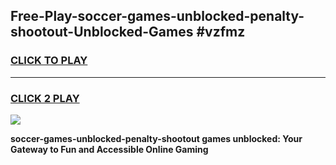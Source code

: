 
## Free-Play-soccer-games-unblocked-penalty-shootout-Unblocked-Games #vzfmz
<h3>
<a href="https://news.freeplayer.one?title=soccer-games-unblocked-penalty-shootout&ref=8M">CLICK TO PLAY</a></h3>
<hr>

<h3>
<a href="https://news.freeplayer.one?title=soccer-games-unblocked-penalty-shootout&ref=8M">CLICK 2 PLAY</a>
  
</h3>

<a href="https://news.freeplayer.one?title=soccer-games-unblocked-penalty-shootout&ref=8M"><img src="https://clearcache.store/games.png"></a>


**soccer-games-unblocked-penalty-shootout games unblocked: Your Gateway to Fun and Accessible Online Gaming**
